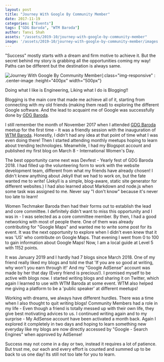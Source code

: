 ```yaml
---
layout: post
title: "Journey With Google By Community Member"
date: 2017-11-19
categories: ["Events"]
tags: ["GDG Baroda", "WTM Baroda"]
author: Tanvi Shah
assets: "/assets/2019-10/journey-with-google-by-community-member"
image: '/assets/2019-10/journey-with-google-by-community-member/images.jpeg'
---
```


"Success" mostly starts with a dream and firm motive to achieve it. But the secret behind my story is grabbing all the opportunities coming my way! Paths can be different but the destination is always same.

![Journey With Google By Community Member]({{page.assets}}/images.jpeg){:class="img-responsive" : .center-image :height="400px" width="500px"}

Doing what I like is Engineering,
Liking what I do is Blogging!!

Blogging is the main core that made me achieve all of it, starting from connecting with my old friends (making them read) to exploring the different Google software. And the lead to acquaint me of Google was successfully done by [GDG Baroda](https://gdgbaroda.com/).

I still remember the month of November 2017 when I attended [GDG Baroda](https://gdgbaroda.com/) meetup for the first time - It was a friendly session with the inauguration of [WTM Baroda](https://twitter.com/WTMBaroda). Honestly, I didn't had any idea at that point of time what I was even doing there! Then I started attending monthly meetups hoping to learn about trending technologies. Meanwhile, I had my Blogspot account and published my first blog on March 8 - International Women's Day.

The best opportunity came next was Devfest - Yearly fest of GDG Baroda 2018. I had filled up the volunteering form to work with the website development team, different from what my friends have already chosen! I didn't knew anything about Jekyll that we had to work on, but the fate wanted me to write! (Jekyll is a simple, blog-aware, static site generator for different websites.) I had also learned about Markdown and node.js when some task was assigned to me. Never say "I don't know" because it's never too late to learn!

Women Techmaker Baroda then had their forms out to establish the lead and core committee. I definitely didn't want to miss this opportunity and I was in - I was selected as a core committee member. By then, I had a good networking with most of people there. One of them was already contributing for "Google Maps" and wanted me to write some post for its event. It was the next opportunity to explore when I didn't even knew that it was 'US' who contribute on Google Maps. That evening I went from 0 to 100 to gain information about Google Maps! Now, I am a local guide at Level 5 with 1152 points.

It was January 2019 and I hardly had 7 blogs since March 2018. One of my friend really liked my blogs and told me that 'If you are so good at writing, why won't you earn through it!' And my "Google AdSense" account was made by her that day (Every friend is precious!). I promised myself to be active with blogs now. I started writing blogs and sharing it on Twitter, which again I learned to use with WTM Baroda at some event. WTM also helped me giving a platform to be a 'public speaker' at different meetups!

Working with dreams, we always have different hurdles. There was a time when I also thought to quit writing blogs! Community Members had a role in my life - Even though a friend is totally messed up with their own life, they give best motivating advices to us. I continued writing again and to my surprise - My AdSense account have been activated a month back. Again I explored it completely in two days and hoping to learn something new everyday like my blogs are now directly accessed by "Google - Search Engines" when approved by AdSense!

Success may not come in a day or two, instead it requires a lot of patience. But trust me, our each and every effort is counted and summed up to be back to us one day! Its still not too late for you to learn.




